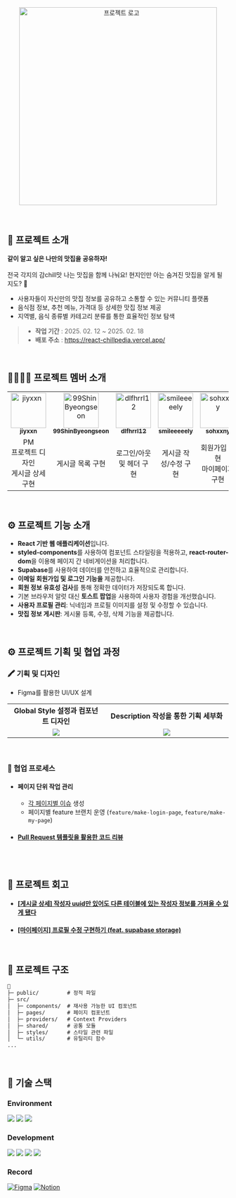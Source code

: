 <div align="center">
  <img width="450" alt="프로젝트 로고" src="https://github.com/user-attachments/assets/564bdcaf-76de-4899-95b6-d1c5dfffe1c7" />
</div>

<br>
<br>

## 💬 프로젝트 소개
**같이 알고 싶은 나만의 맛집을 공유하자!**
<br><br>
전국 각지의 감chill맛 나는 맛집을 함께 나눠요! 현지인만 아는 숨겨진 맛집을 알게 될 지도? 🤫
- 사용자들이 자신만의 맛집 정보를 공유하고 소통할 수 있는 커뮤니티 플랫폼
- 음식점 정보, 추천 메뉴, 가격대 등 상세한 맛집 정보 제공
- 지역별, 음식 종류별 카테고리 분류를 통한 효율적인 정보 탐색

> - **작업 기간** : 2025. 02. 12 ~ 2025. 02. 18
> - **배포 주소** : https://react-chillpedia.vercel.app/

<br />


## 👩‍👩‍👧‍👧 프로젝트 멤버 소개
<table>
  <tbody>
    <tr>
      <td align="center">
        <a href="https://github.com/jiyxxn">
        <img src="https://github.com/jiyxxn.png" width="80" alt="jiyxxn"/>
        <br />
        <sub><b>jiyxxn</b></sub>
        </a>
        <br />
      </td>
      <td align="center">
        <a href="https://github.com/99ShinByeongseon">
        <img src="https://github.com/99ShinByeongseon.png" width="80" alt="99ShinByeongseon"/>
        <br />
        <sub><b>99ShinByeongseon</b></sub>
        </a>
        <br />
      </td>
      <td align="center">
        <a href="https://github.com/dlfhrrl12">
        <img src="https://github.com/dlfhrrl12.png" width="80" alt="dlfhrrl12"/>
        <br />
        <sub><b>dlfhrrl12</b></sub>
        </a>
        <br />
      </td>
      <td align="center">
        <a href="https://github.com/smileeeeely">
        <img src="https://github.com/smileeeeely.png" width="80" alt="smileeeeely"/>
        <br />
        <sub><b>smileeeeely</b></sub>
        </a>
        <br />
      </td>
      <td align="center">
        <a href="https://github.com/sohxxny">
        <img src="https://github.com/sohxxny.png" width="80" alt="sohxxny"/>
        <br />
        <sub><b>sohxxny</b></sub>
        </a>
        <br />
      </td>      
    </tr>
    <tr>
      <td width="200px" align="center">
        PM
        <br>프로젝트 디자인
        <br>게시글 상세 구현
      </td>
      <td width="200px" align="center">
        게시글 목록 구현
      </td>
      <td width="200px" align="center">
        로그인/아웃 및 헤더 구현
      </td>
      <td width="200px" align="center">
      게시글 작성/수정 구현
      </td>
      <td width="200px" align="center">
      회원가입 구현
        <br>마이페이지 구현
      </td>      
    </tr>
  </tbody>
</table>

<br />

## ⚙ 프로젝트 기능 소개
- **React 기반 웹 애플리케이션**입니다.
- **styled-components**를 사용하여 컴포넌트 스타일링을 적용하고, **react-router-dom**을 이용해 페이지 간 네비게이션을 처리합니다.
- **Supabase**를 사용하여 데이터를 안전하고 효율적으로 관리합니다.
- **이메일 회원가입 및 로그인 기능을** 제공합니다.
- **회원 정보 유효성 검사**를 통해 정확한 데이터가 저장되도록 합니다.
- 기본 브라우저 알럿 대신 **토스트 팝업**을 사용하여 사용자 경험을 개선했습니다.
- **사용자 프로필 관리**: 닉네임과 프로필 이미지를 설정 및 수정할 수 있습니다.
- **맛집 정보 게시판**: 게시물 등록, 수정, 삭제 기능을 제공합니다.

<br>

## ⚙ 프로젝트 기획 및 협업 과정
### 🖍 기획 및 디자인
- Figma를 활용한 UI/UX 설계
<table>
  <tbody>
    <tr>
      <td align="center">
        <b>Global Style 설정과 컴포넌트 디자인</b>
      </td>
      <td align="center">
        <b>Description 작성을 통한 기획 세부화</b>
      </td>
    </tr>
    <tr>
      <td width="500" align="center">
        <img src="https://github.com/user-attachments/assets/c3d4718c-4d57-4600-9f3f-601f6780c2b9" />
      </td>
      <td width="600" align="center">
        <img src="https://teamsparta.notion.site/image/attachment%3Abe95713d-dbf4-4b42-a8ec-7ddcd12f7516%3Aimage.png?table=block&id=19d2dc3e-f514-804d-8179-e47d932b1793&spaceId=83c75a39-3aba-4ba4-a792-7aefe4b07895&width=1420&userId=&cache=v2" />
      </td>     
    </tr>
  </tbody>
</table>
<br>

### 🔗 협업 프로세스
- #### 페이지 단위 작업 관리
  - [각 페이지별 이슈](https://github.com/jiyxxn/react-chillpedia/issues?q=is%3Aissue%20state%3Aclosed) 생성
  - 페이지별 feature 브랜치 운영 (`feature/make-login-page`, `feature/make-my-page`)
- #### [Pull Request 템플릿을 활용한 코드 리뷰](https://github.com/jiyxxn/react-chillpedia/pull/14)

<br><br>

## 📖 프로젝트 회고
- #### [[게시글 상세] 작성자 uuid만 있어도 다른 테이블에 있는 작성자 정보를 가져올 수 있게 됐다](https://velog.io/@jiyunk/작성자-uuid만-있어도-다른-테이블에-있는-작성자-정보를-가져올-수-있게-됐다)
- #### [[마이페이지] 프로필 수정 구현하기 (feat. supabase storage)](https://jolly-cabinet-c4b.notion.site/2025-02-17-TIL-feat-supabase-storage-19dbd5bf99428040b382d9cef93e459b)

<br />

## 📁 프로젝트 구조
```markdown
📁
├─ public/         # 정적 파일
├─ src/
│  ├─ components/  # 재사용 가능한 UI 컴포넌트
│  ├─ pages/       # 페이지 컴포넌트
│  ├─ providers/   # Context Providers
│  ├─ shared/      # 공통 모듈
│  ├─ styles/      # 스타일 관련 파일
│  └─ utils/       # 유틸리티 함수
...
```

<br />

## 🧶 기술 스택
<div align="left">

### Environment
<img src="https://img.shields.io/badge/Visual_Studio_Code-007ACC?style=for-the-badge&logo=https://upload.wikimedia.org/wikipedia/commons/a/a7/Visual_Studio_Code_1.35_icon.svg&logoColor=white" />
<img src="https://img.shields.io/badge/Git-F05032?style=for-the-badge&logo=git&logoColor=white" />
<img src="https://img.shields.io/badge/GitHub-181717?style=for-the-badge&logo=github&logoColor=white" />
<br>

### Development
<img src="https://img.shields.io/badge/React-61DAFB?style=for-the-badge&logo=React&logoColor=black"/>
<img src="https://img.shields.io/badge/JavaScript-F7DF1E?style=for-the-badge&logo=JavaScript&logoColor=white"/>
<img src="https://img.shields.io/badge/styled components-DB7093?style=for-the-badge&amp;logo=styled-components&amp;logoColor=white">
<img src="https://img.shields.io/badge/supabase-3FCF8E?style=for-the-badge&amp;logo=supabase&amp;logoColor=white">


### Record
<a href="https://www.figma.com/design/SnKoaJ8xQiLnqNhDQUaJEx/%EA%B0%90Chill%EB%A7%9B-%EB%B0%B1%EA%B3%BC?node-id=0-1&t=zT9Fy8RWzbVdfSol-1" target="blank"><img src="https://img.shields.io/badge/Figma-F24E1E?style=for-the-badge&logo=figma&logoColor=white" alt="Figma" /></a>
<a href="https://www.notion.so/teamsparta/7-_chill-b92286d960044bd3923b6107df8497da" target="blank"><img src="https://img.shields.io/badge/Notion-000000?style=for-the-badge&logo=notion&logoColor=white" alt="Notion" /></a>

<br>

